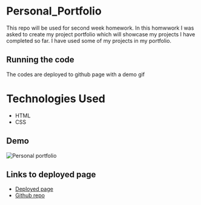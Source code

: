 # Personal_Portfolio
This repo will be used for second week homework.
In this homwwork I was asked to create my project portfolio which will showcase my projects I have completed so far. I have used some of my projects in my portfolio. 

## Running the code

The codes are deployed to github page with a demo gif

# Technologies Used

- HTML
- CSS

## Demo
![ Personal portfolio](Portfolio.gif)

## Links to deployed page
* [Deployed page](https://anirbantalukder.github.io/homework_2/)
* [Github repo](https://github.com/AnirbanTalukder/homework_2)
